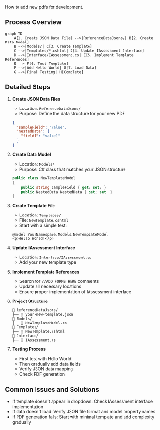 How to add new pdfs for development.

## Process Overview

```mermaid
graph TD
    A[1. Create JSON Data File] -->|ReferenceDataJsons/| B[2. Create Data Model]
    B -->|Models/| C[3. Create Template]
    C -->|Templates/*.cshtml| D[4. Update IAssessment Interface]
    D -->|Interface/IAssessment.cs| E[5. Implement Template References]
    E --> F[6. Test Template]
    F -->|Add Hello World| G[7. Load Data]
    G -->|Final Testing| H[Complete]
```

## Detailed Steps

1. **Create JSON Data Files**
   - Location: `ReferenceDataJsons/`
   - Purpose: Define the data structure for your new PDF
   ```json
   {
     "sampleField": "value",
     "nestedData": {
       "field1": "value1"
     }
   }
   ```

2. **Create Data Model**
   - Location: `Models/`
   - Purpose: C# class that matches your JSON structure
   ```csharp
   public class NewTemplateModel
   {
       public string SampleField { get; set; }
       public NestedData NestedData { get; set; }
   }
   ```

3. **Create Template File**
   - Location: `Templates/`
   - File: `NewTemplate.cshtml`
   - Start with a simple test:
   ```cshtml
   @model YourNamespace.Models.NewTemplateModel
   <p>Hello World!</p>
   ```

4. **Update IAssessment Interface**
   - Location: `Interface/IAssessment.cs`
   - Add your new template type

5. **Implement Template References**
   - Search for `//ADD FORMS HERE` comments
   - Update all necessary locations
   - Ensure proper implementation of IAssessment interface

6. **Project Structure**
   ```
   📁 ReferenceDataJsons/
   ├── 📄 your-new-template.json
   📁 Models/
   ├── 📄 NewTemplateModel.cs
   📁 Templates/
   ├── 📄 NewTemplate.cshtml
   📁 Interface/
   ├── 📄 IAssessment.cs
   ```

7. **Testing Process**
   - First test with Hello World
   - Then gradually add data fields
   - Verify JSON data mapping
   - Check PDF generation

## Common Issues and Solutions

- If template doesn't appear in dropdown: Check IAssessment interface implementation
- If data doesn't load: Verify JSON file format and model property names
- If PDF generation fails: Start with minimal template and add complexity gradually
